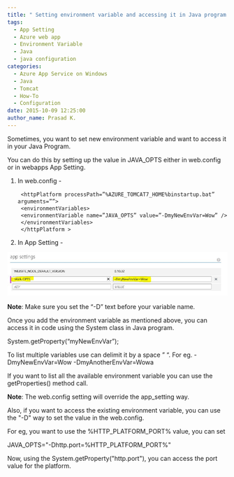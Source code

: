 ```yaml
---
title: " Setting environment variable and accessing it in Java program on Azure webapp"
tags:
  - App Setting
  - Azure web app
  - Environment Variable
  - Java
  - java configuration
categories:
  - Azure App Service on Windows
  - Java
  - Tomcat
  - How-To
  - Configuration
date: 2015-10-09 12:25:00
author_name: Prasad K.
---
```


Sometimes, you want to set new environment variable and want to access it in your Java Program. 

You can do this by setting up the value in JAVA\_OPTS either in web.config or in webapps App Setting. 

1. In web.config - 

        <httpPlatform processPath=”%AZURE_TOMCAT7_HOME%binstartup.bat” arguments=””>
        <environmentVariables>
        <environmentVariable name=”JAVA_OPTS” value=”-DmyNewEnvVar=Wow” />
        </environmentVariables>
        </httpPlatform >

2. In App Setting - 

[![](/media/2019/03/5736.App%20Setting.JPG)](/media/2019/03/5736.App%20Setting.JPG) 

**Note**: Make sure you set the “-D” text before your variable name.

Once you add the environment variable as mentioned above, you can access it in code using the System class in Java program.

System.getProperty(“myNewEnvVar”);

 

To list multiple variables use can delimit it by a space ” “. For eg.  -DmyNewEnvVar=Wow -DmyAnotherEnvVar=Wowa

 

If you want to list all the available environment variable you can use the getProperties() method call.

**Note**: The web.config setting will override the app_setting way.

 

Also, if you want to access the existing environment variable, you can use the "-D" way to set the value in the web.config.

For eg, you want to use the %HTTP_PLATFORM_PORT% value, you can set

JAVA_OPTS="-Dhttp.port=%HTTP_PLATFORM_PORT%"

Now, using the System.getProperty("http.port"), you can access the port value for the platform.

 